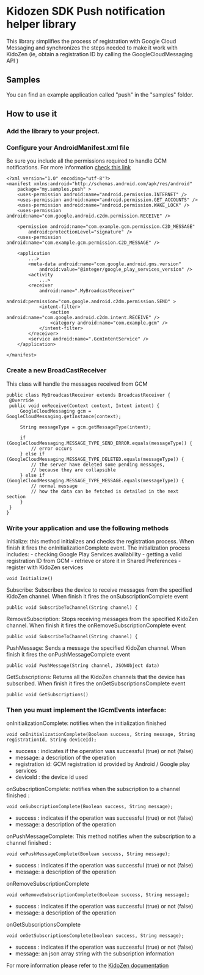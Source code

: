 # Kidozen SDK Push notification helper library
 This library simplifies the process of registration with Google Cloud Messaging and synchronizes the steps needed to make it work with KidoZen (ie, obtain a registration ID by calling the GoogleCloudMessaging API ) 

## Samples
 You can find an example application called "push" in the "samples" folder. 

## How to use it

### Add the library to your project. 

### Configure your AndroidManifest.xml file
 Be sure you include all the permissions required to handle GCM notifications. For more information [check this link](http://developer.android.com/google/gcm/client.html#manifest)
  
    <?xml version="1.0" encoding="utf-8"?>
    <manifest xmlns:android="http://schemas.android.com/apk/res/android"
        package="my.samples.push" >   
        <uses-permission android:name="android.permission.INTERNET" />
        <uses-permission android:name="android.permission.GET_ACCOUNTS" />
        <uses-permission android:name="android.permission.WAKE_LOCK" />
        <uses-permission android:name="com.google.android.c2dm.permission.RECEIVE" />
    
        <permission android:name="com.example.gcm.permission.C2D_MESSAGE"
            android:protectionLevel="signature" />
        <uses-permission android:name="com.example.gcm.permission.C2D_MESSAGE" />
    
        <application
            ...>
            <meta-data android:name="com.google.android.gms.version"
                android:value="@integer/google_play_services_version" />
            <activity  
                ...>
            <receiver
                android:name=".MyBroadcastReceiver"
                android:permission="com.google.android.c2dm.permission.SEND" >
                <intent-filter>
                    <action android:name="com.google.android.c2dm.intent.RECEIVE" />
                    <category android:name="com.example.gcm" />
                </intent-filter>
            </receiver>
            <service android:name=".GcmIntentService" />
        </application>
    
    </manifest>



### Create a new BroadCastReceiver
 This class will handle the messages received from GCM
 
    public class MyBroadcastReceiver extends BroadcastReceiver {
     @Override
     public void onReceive(Context context, Intent intent) {
         GoogleCloudMessaging gcm = GoogleCloudMessaging.getInstance(context);
    
         String messageType = gcm.getMessageType(intent);
    
         if (GoogleCloudMessaging.MESSAGE_TYPE_SEND_ERROR.equals(messageType)) {
             // error occurs
         } else if (GoogleCloudMessaging.MESSAGE_TYPE_DELETED.equals(messageType)) {
             // the server have deleted some pending messages,
             // because they are collapsible
         } else if (GoogleCloudMessaging.MESSAGE_TYPE_MESSAGE.equals(messageType)) {
             // normal message
             // how the data can be fetched is detailed in the next section
         }
     }
    }


### Write your application and use the following methods

 Initialize: this method initializes and checks the registration process. When finish it fires the onInitializationComplete event. The initialization process includes:
     - checking Google Play Services availability
     - getting a valid registration ID from GCM
     - retrieve or store it in Shared Preferences
     - register with KidoZen services
    
    void Initialize()

 Subscribe: Subscribes the device to receive messages from the specified KidoZen channel. When finish it fires the onSubscriptionComplete event

    public void SubscribeToChannel(String channel) {

 RemoveSubscription: Stops receiving messages from the specified KidoZen channel. When finish it fires the onRemoveSubscriptionComplete event
    
    public void SubscribeToChannel(String channel) {

 PushMessage: Sends a message the specified KidoZen channel. When finish it fires the onPushMessageComplete event

    public void PushMessage(String channel, JSONObject data)
        
 GetSubscriptions:  Returns all the KidoZen channels that the device has subscribed. When finish it fires the onGetSubscriptionsComplete event

    public void GetSubscriptions()
        

### Then you must implement the IGcmEvents interface:

 onInitializationComplete: notifies when the initialization finished

    void onInitializationComplete(Boolean success, String message, String registrationId, String deviceId);

 - success : indicates if the operation was successful (true) or not (false) 
 - message:  a description of the operation 
 - registration id: GCM registration id provided by Android / Google play services
 - deviceId : the device id used
 
 onSubscriptionComplete: notifies when the subscription to a channel finished :

    void onSubscriptionComplete(Boolean success, String message);

 - success : indicates if the operation was successful (true) or not (false) 
 - message:  a description of the operation 

 onPushMessageComplete: This method notifies when the subscription to a channel finished :

    void onPushMessageComplete(Boolean success, String message);

 - success : indicates if the operation was successful (true) or not (false) 
 - message:  a description of the operation 

 onRemoveSubscriptionComplete

    void onRemoveSubscriptionComplete(Boolean success, String message);

 - success : indicates if the operation was successful (true) or not (false) 
 - message:  a description of the operation 

 onGetSubscriptionsComplete

    void onGetSubscriptionsComplete(boolean success, String message);

 - success : indicates if the operation was successful (true) or not (false) 
 - message:  an json array string with the subscription information 


For more information please refer to the [KidoZen documentation](http://docs.kidozen.com/)


